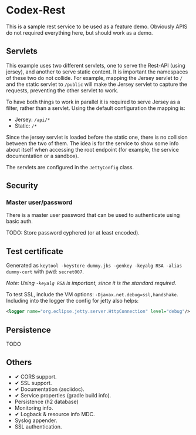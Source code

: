 # Codex-Rest

This is a sample rest service to be used as a feature demo. Obviously APIS do not required everything here, but should 
work as a demo.

## Servlets

This example uses two different servlets, one to serve the Rest-API (using jersey), and another to serve static content.
It is important the namespaces of these two do not collide. For example, mapping the Jersey servlet to `/` and the
static servlet to `/public` will make the Jersey servlet to capture the requests, preventing the other servlet to work.

To have both things to work in parallel it is required to serve Jersey as a filter, rather than a servlet. Using the
default configuration the mapping is:

* Jersey: `/api/*`
* Static: `/*`

Since the jersey servlet is loaded before the static one, there is no collision between the two of them. The idea is
for the service to show some info about itself when accessing the root endpoint (for example, the service documentation
or a sandbox).

The servlets are configured in the `JettyConfig` class. 

## Security

### Master user/password

There is a master user password that can be used to authenticate using basic auth.

TODO: Store password cyphered (or at least encoded).

## Test certificate

Generated as `keytool -keystore dummy.jks -genkey -keyalg RSA -alias dummy-cert` with pwd: `secret007`.

_Note: Using `-keyalg RSA` is important, since it is the standard required._

To test SSL, include the VM options: `-Djavax.net.debug=ssl,handshake`. Including into the logger the config for
jetty also helps:
```xml
<logger name="org.eclipse.jetty.server.HttpConnection" level="debug"/>
```

## Persistence 

TODO

## Others

* ✔ CORS support.
* ✔ SSL support.
* ✔ Documentation (asciidoc).
* ✔ Service properties (gradle build info).
* Persistence (h2 database)
* Monitoring info.
* ✔ Logback & resource info MDC.
* Syslog appender.
* SSL authentication.

